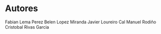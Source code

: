 
# Autores

Fabian Lema Perez
Belen Lopez Miranda
Javier Loureiro Cal
Manuel Rodiño
Cristobal Rivas Garcia